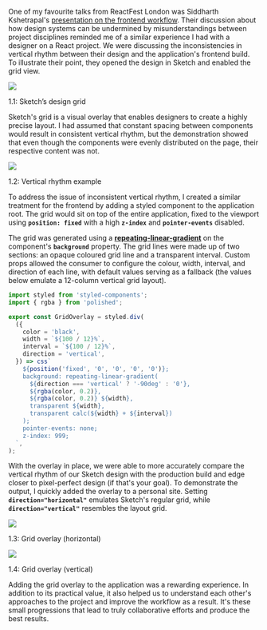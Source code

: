 
One of my favourite talks from ReactFest London was Siddharth Kshetrapal's [presentation on the frontend workflow](https://www.youtube.com/watch?v=bLgZwFRYTJ4). Their discussion about how design systems can be undermined by misunderstandings between project disciplines reminded me of a similar experience I had with a designer on a React project. We were discussing the inconsistencies in vertical rhythm between their design and the application's frontend build. To illustrate their point, they opened the design in Sketch and enabled the grid view.


![](https://s3.us-west-2.amazonaws.com/secure.notion-static.com/765c189a-0577-457d-9c77-e53b963fa3df/sketch-design-grid.jpg?X-Amz-Algorithm=AWS4-HMAC-SHA256&X-Amz-Content-Sha256=UNSIGNED-PAYLOAD&X-Amz-Credential=AKIAT73L2G45EIPT3X45%2F20230103%2Fus-west-2%2Fs3%2Faws4_request&X-Amz-Date=20230103T084520Z&X-Amz-Expires=3600&X-Amz-Signature=1bf2645774d6330834889e5fdabd002f1e3e865441fb0e5f9a4a5f11cc5227b6&X-Amz-SignedHeaders=host&x-id=GetObject)


1.1: Sketch’s design grid


Sketch's grid is a visual overlay that enables designers to create a highly precise layout. I had assumed that constant spacing between components would result in consistent vertical rhythm, but the demonstration showed that even though the components were evenly distributed on the page, their respective content was not.


![](https://s3.us-west-2.amazonaws.com/secure.notion-static.com/08652dc5-a3f7-4a09-8ac9-ebcd82ba1075/vertical-rhythm.png?X-Amz-Algorithm=AWS4-HMAC-SHA256&X-Amz-Content-Sha256=UNSIGNED-PAYLOAD&X-Amz-Credential=AKIAT73L2G45EIPT3X45%2F20230103%2Fus-west-2%2Fs3%2Faws4_request&X-Amz-Date=20230103T084520Z&X-Amz-Expires=3600&X-Amz-Signature=93b0ff50a20147263dd70f083c02fec0d63ef64c9ea0186576a2a5dd28c645ea&X-Amz-SignedHeaders=host&x-id=GetObject)


1.2: Vertical rhythm example


To address the issue of inconsistent vertical rhythm, I created a similar treatment for the frontend by adding a styled component to the application root. The grid would sit on top of the entire application, fixed to the viewport using **`position: fixed`** with a high **`z-index`** and **`pointer-events`** disabled.


The grid was generated using a [**repeating-linear-gradient**](https://developer.mozilla.org/en-US/docs/Web/CSS/repeating-linear-gradient) on the component's **`background`** property. The grid lines were made up of two sections: an opaque coloured grid line and a transparent interval. Custom props allowed the consumer to configure the colour, width, interval, and direction of each line, with default values serving as a fallback (the values below emulate a 12-column vertical grid layout).


```javascript
import styled from 'styled-components';
import { rgba } from 'polished';

export const GridOverlay = styled.div(
  ({
    color = 'black',
    width = `${100 / 12}%`,
    interval = `${100 / 12}%`,
    direction = 'vertical',
  }) => css`
    ${position('fixed', '0', '0', '0', '0')};
    background: repeating-linear-gradient(
      ${direction === 'vertical' ? '-90deg' : '0'},
      ${rgba(color, 0.2)},
      ${rgba(color, 0.2)} ${width},
      transparent ${width},
      transparent calc(${width} + ${interval})
    );
    pointer-events: none;
    z-index: 999;
  `,
);
```


With the overlay in place, we were able to more accurately compare the vertical rhythm of our Sketch design with the production build and edge closer to pixel-perfect design (if that's your goal). To demonstrate the output, I quickly added the overlay to a personal site. Setting **`direction="horizontal"`** emulates Sketch's regular grid, while **`direction="vertical"`** resembles the layout grid.


![](https://s3.us-west-2.amazonaws.com/secure.notion-static.com/4cf79f51-282d-4a78-8823-8689b2c20879/grid-overlay-horizontal.jpg?X-Amz-Algorithm=AWS4-HMAC-SHA256&X-Amz-Content-Sha256=UNSIGNED-PAYLOAD&X-Amz-Credential=AKIAT73L2G45EIPT3X45%2F20230103%2Fus-west-2%2Fs3%2Faws4_request&X-Amz-Date=20230103T084520Z&X-Amz-Expires=3600&X-Amz-Signature=32f408be8701b491dfc6aff285f84c51eefd7f0fb378954f508ad5d415db966f&X-Amz-SignedHeaders=host&x-id=GetObject)


1.3: Grid overlay (horizontal)


![](https://s3.us-west-2.amazonaws.com/secure.notion-static.com/1d064ef9-c647-4e87-a8ba-e6bf6e150b95/grid-overlay-vertical.jpg?X-Amz-Algorithm=AWS4-HMAC-SHA256&X-Amz-Content-Sha256=UNSIGNED-PAYLOAD&X-Amz-Credential=AKIAT73L2G45EIPT3X45%2F20230103%2Fus-west-2%2Fs3%2Faws4_request&X-Amz-Date=20230103T084520Z&X-Amz-Expires=3600&X-Amz-Signature=7c1440daa7316c6dd544bb5c22d19e59d3db8189a381dfd8e7769283c8ec2b6d&X-Amz-SignedHeaders=host&x-id=GetObject)


1.4: Grid overlay (vertical)


Adding the grid overlay to the application was a rewarding experience. In addition to its practical value, it also helped us to understand each other's approaches to the project and improve the workflow as a result. It's these small progressions that lead to truly collaborative efforts and produce the best results.

